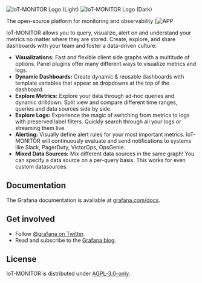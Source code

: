 ![IoT-MONITOR Logo (Light)](docs/logo-horizontal.png#gh-light-mode-only)
![IoT-MONITOR Logo (Dark)](docs/logo-horizontal-dark.png#gh-dark-mode-only)

The open-source platform for monitoring and observability
[![APP](https://app.iot-monitor.cl)

IoT-MONITOR allows you to query, visualize, alert on and understand your metrics no matter where they are stored. Create, explore, and share dashboards with your team and foster a data-driven culture:

- **Visualizations:** Fast and flexible client side graphs with a multitude of options. Panel plugins offer many different ways to visualize metrics and logs.
- **Dynamic Dashboards:** Create dynamic & reusable dashboards with template variables that appear as dropdowns at the top of the dashboard.
- **Explore Metrics:** Explore your data through ad-hoc queries and dynamic drilldown. Split view and compare different time ranges, queries and data sources side by side.
- **Explore Logs:** Experience the magic of switching from metrics to logs with preserved label filters. Quickly search through all your logs or streaming them live.
- **Alerting:** Visually define alert rules for your most important metrics. IoT-MONITOR will continuously evaluate and send notifications to systems like Slack, PagerDuty, VictorOps, OpsGenie.
- **Mixed Data Sources:** Mix different data sources in the same graph! You can specify a data source on a per-query basis. This works for even custom datasources.



## Documentation

The Grafana documentation is available at [grafana.com/docs](https://grafana.com/docs/).


## Get involved

- Follow [@grafana on Twitter](https://twitter.com/grafana/).
- Read and subscribe to the [Grafana blog](https://grafana.com/blog/).


## License

IoT-MONITOR is distributed under [AGPL-3.0-only](LICENSE).

